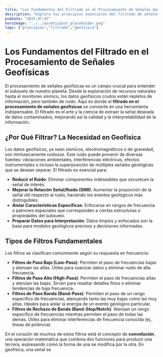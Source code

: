 ```yaml
---
title: "Los Fundamentos del Filtrado en el Procesamiento de Señales Geofísicas"
description: "Explora los principios esenciales del filtrado de señales en geofísica, desde la reducción de ruido hasta la mejora de la señal, y comprende cómo estas técnicas transforman los datos brutos en información valiosa."
pubDate: "2025-07-07"
heroImage: "../../assets/post_placeholder.png"
tags: ["principios","filtrado","geofisica"]
---
```



# Los Fundamentos del Filtrado en el Procesamiento de Señales Geofísicas

El procesamiento de señales geofísicas es un campo crucial para entender el subsuelo de nuestro planeta. Desde la exploración de recursos naturales hasta el monitoreo sísmico, los datos geofísicos crudos están repletos de información, pero también de ruido. Aquí es donde el **filtrado en el procesamiento de señales geofísicas** se convierte en una herramienta indispensable. El filtrado es el arte y la ciencia de extraer la señal deseada de datos contaminados, mejorando así la calidad y la interpretabilidad de la información.

## ¿Por Qué Filtrar? La Necesidad en Geofísica

Los datos geofísicos, ya sean sísmicos, electromagnéticos o de gravedad, son intrínsecamente ruidosos. Este ruido puede provenir de diversas fuentes: vibraciones ambientales, interferencias eléctricas, efectos instrumentales o incluso la superposición de múltiples señales geológicas que se desean separar. El filtrado es esencial para:

*   **Reducir el Ruido**: Eliminar componentes indeseables que oscurecen la señal de interés.
*   **Mejorar la Relación Señal/Ruido (SNR)**: Aumentar la proporción de la señal útil respecto al ruido, haciendo los eventos geológicos más distinguibles.
*   **Aislar Características Específicas**: Enfocarse en rangos de frecuencia o patrones espaciales que corresponden a ciertas estructuras o propiedades del subsuelo.
*   **Preparar Datos para Interpretación**: Datos limpios y enfocados son la base para modelos geológicos precisos y decisiones informadas.

## Tipos de Filtros Fundamentales

Los filtros se clasifican comúnmente según su respuesta en frecuencia:

*   **Filtros de Paso Bajo (Low-Pass)**: Permiten el paso de frecuencias bajas y atenúan las altas. Útiles para suavizar datos y eliminar ruido de alta frecuencia.
*   **Filtros de Paso Alto (High-Pass)**: Permiten el paso de frecuencias altas y atenúan las bajas. Sirven para resaltar detalles finos o eliminar tendencias de baja frecuencia.
*   **Filtros de Paso Banda (Band-Pass)**: Permiten el paso de un rango específico de frecuencias, atenuando tanto las muy bajas como las muy altas. Ideales para aislar la energía de un evento geológico particular.
*   **Filtros de Rechazo de Banda (Band-Stop/Notch)**: Atenúan un rango específico de frecuencias mientras permiten el paso de todas las demás. Útiles para eliminar interferencias de frecuencia conocida (ej., líneas de potencia).

En el corazón de muchos de estos filtros está el concepto de **convolución**, una operación matemática que combina dos funciones para producir una tercera, expresando cómo la forma de una se modifica por la otra. En geofísica, una señal se 
